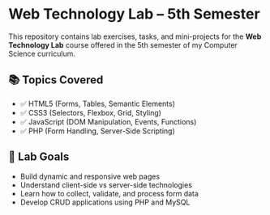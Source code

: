 # Web Technology Lab – 5th Semester

This repository contains lab exercises, tasks, and mini-projects for the **Web Technology Lab** course offered in the 5th semester of my Computer Science curriculum.

## 📚 Topics Covered

- ✅ HTML5 (Forms, Tables, Semantic Elements)
- ✅ CSS3 (Selectors, Flexbox, Grid, Styling)
- ✅ JavaScript (DOM Manipulation, Events, Functions)
- ✅ PHP (Form Handling, Server-Side Scripting)

## 🧪 Lab Goals

- Build dynamic and responsive web pages
- Understand client-side vs server-side technologies
- Learn how to collect, validate, and process form data
- Develop CRUD applications using PHP and MySQL



